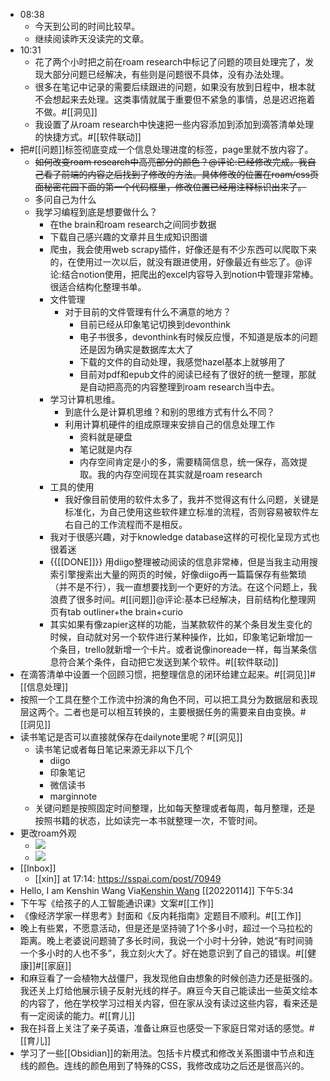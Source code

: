 - 08:38
    - 今天到公司的时间比较早。
    - 继续阅读昨天没读完的文章。
- 10:31
    - 花了两个小时把之前在roam research中标记了问题的项目处理完了，发现大部分问题已经解决，有些则是问题很不具体，没有办法处理。
    - 很多在笔记中记录的需要后续跟进的问题，如果没有放到日程中，根本就不会想起来去处理。这类事情就属于重要但不紧急的事情，总是迟迟拖着不做。#[[洞见]]
    - 我设置了从roam research中快速把一些内容添加到添加到滴答清单处理的快捷方式。#[[软件联动]]
- 把#[[问题]]标签彻底变成一个信息处理进度的标签，page里就不放内容了。
    - ~~如何改变roam research中高亮部分的颜色？@评论:已经修改完成。我自己看了前端的内容之后找到了修改的方法。具体修改的位置在roam/css页面秘密花园下面的第一个代码框里，修改位置已经用注释标识出来了。~~
    - 多问自己为什么
    - 我学习编程到底是想要做什么？
        - 在the brain和roam research之间同步数据
        - 下载自己感兴趣的文章并且生成知识图谱
        - 爬虫，我会使用web scrapy插件，好像还是有不少东西可以爬取下来的，在使用过一次以后，就没有跟进使用，好像最近有些忘了。@评论:结合notion使用，把爬出的excel内容导入到notion中管理非常棒。很适合结构化整理书单。
        - 文件管理
            - 对于目前的文件管理有什么不满意的地方？
                - 目前已经从印象笔记切换到devonthink
                - 电子书很多，devonthink有时候反应慢，不知道是版本的问题还是因为确实是数据库太大了
                - 下载的文件的自动处理，我感觉hazel基本上就够用了
                - 目前对pdf和epub文件的阅读已经有了很好的统一整理，那就是自动把高亮的内容整理到roam research当中去。
        - 学习计算机思维。
            - 到底什么是计算机思维？和别的思维方式有什么不同？
            - 利用计算机硬件的组成原理来安排自己的信息处理工作
                - 资料就是硬盘
                - 笔记就是内存
                - 内存空间肯定是小的多，需要精简信息，统一保存，高效提取。我的内存空间现在其实就是roam research
        - 工具的使用
            - 我好像目前使用的软件太多了，我并不觉得这有什么问题，关键是标准化，为自己使用这些软件建立标准的流程，否则容易被软件左右自己的工作流程而不是相反。
        - 我对于很感兴趣，对于knowledge database这样的可视化呈现方式也很着迷
        - {{[[DONE]]}} 用diigo整理被动阅读的信息非常棒，但是当我主动用搜索引擎搜索出大量的网页的时候，好像diigo再一篇篇保存有些繁琐（并不是不行），我一直想要找到一个更好的方法。在这个问题上，我浪费了很多时间。#[[问题]]@评论:基本已经解决，目前结构化整理网页有tab outliner+the brain+curio
        - 其实如果有像zapier这样的功能，当某款软件的某个条目发生变化的时候，自动就对另一个软件进行某种操作，比如，印象笔记新增加一个条目，trello就新增一个卡片。或者说像inoreade一样，每当某条信息符合某个条件，自动把它发送到某个软件。#[[软件联动]]
- 在滴答清单中设置一个回顾习惯，把整理信息的闭环给建立起来。#[[洞见]]#[[信息处理]]
- 按照一个工具在整个工作流中扮演的角色不同，可以把工具分为数据层和表现层这两个。二者也是可以相互转换的，主要根据任务的需要来自由变换。#[[洞见]]
- 读书笔记是否可以直接就保存在dailynote里呢？#[[洞见]]
    - 读书笔记或者每日笔记来源无非以下几个
        - diigo
        - 印象笔记
        - 微信读书
        - marginnote
    - 关键问题是按照固定时间整理，比如每天整理或者每周，每月整理，还是按照书籍的状态，比如读完一本书就整理一次，不管时间。
- 更改roam外观
    - ![](https://firebasestorage.googleapis.com/v0/b/firescript-577a2.appspot.com/o/imgs%2Fapp%2Fxinyiheng%2F-dg9mthmfv.png?alt=media&token=ba5abb5f-6f13-4e14-9b7c-945601e7c35d)
    - ![](https://firebasestorage.googleapis.com/v0/b/firescript-577a2.appspot.com/o/imgs%2Fapp%2Fxinyiheng%2FcVi6lYH2aG.png?alt=media&token=9ac2e471-cd30-42c6-8975-bdc6b08e8c9f)
- [[Inbox]]
    - [[xin]] at 17:14: https://sspai.com/post/70949
- Hello, I am Kenshin Wang
Via[Kenshin Wang](https://kenshin.wang/) [[20220114]] 下午5:34
- 下午写《给孩子的人工智能通识课》文案#[[工作]]
- 《像经济学家一样思考》封面和《反内耗指南》定题目不顺利。#[[工作]]
- 晚上有些累，不愿意活动，但是还是坚持骑了1个多小时，超过一个马拉松的距离。晚上老婆说问题骑了多长时间，我说一个小时十分钟，她说“有时间骑一个多小时的人也不多”，我立刻火大了。好在她意识到了自己的错误。#[[健康]]#[[家庭]]
- 和麻豆看了一会植物大战僵尸，我发现他自由想象的时候创造力还是挺强的。我还关上灯给他展示镜子反射光线的样子。麻豆今天自己能读出一些英文绘本的内容了，他在学校学习过相关内容，但在家从没有读过这些内容，看来还是有一定阅读的能力。#[[育儿]]
- 我在抖音上关注了亲子英语，准备让麻豆也感受一下家庭日常对话的感觉。#[[育儿]]
- 学习了一些[[Obsidian]]的新用法。包括卡片模式和修改关系图谱中节点和连线的颜色。连线的颜色用到了特殊的CSS，我修改成功之后还是很高兴的。
